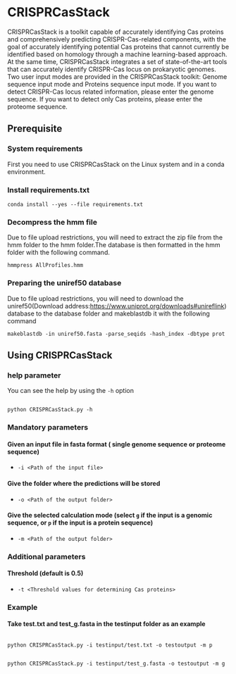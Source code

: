 # CRISPRCasStack
CRISPRCasStack is a toolkit capable of accurately identifying Cas proteins and comprehensively predicting CRISPR-Cas-related components, with the goal of accurately identifying potential Cas proteins that cannot currently be identified based on homology through a machine learning-based approach. At the same time, CRISPRCasStack integrates a set of state-of-the-art tools that can accurately identify CRISPR-Cas locus on prokaryotic genomes. Two user input modes are provided in the CRISPRCasStack toolkit: Genome sequence input mode and Proteins sequence input mode. If you want to detect CRISPR-Cas locus related information, please enter the genome sequence. If you want to detect only Cas proteins, please enter the proteome sequence.

## Prerequisite

### System requirements

First you need to use CRISPRCasStack on the Linux system and in a conda environment.

### Install requirements.txt

```
conda install --yes --file requirements.txt
```

### Decompress the hmm file 

Due to file upload restrictions, you will need to extract the zip file from the hmm folder to the hmm folder.The database is then formatted in the hmm folder with the following command.

```
hmmpress AllProfiles.hmm
```

### Preparing the uniref50 database 

Due to file upload restrictions, you will need to download the uniref50(Download address:https://www.uniprot.org/downloads#unireflink) database to the database folder and makeblastdb it with the following command

```
makeblastdb -in uniref50.fasta -parse_seqids -hash_index -dbtype prot
```

## Using CRISPRCasStack

### help parameter

You can see the help by using the `-h` option

```

python CRISPRCasStack.py -h

```

### Mandatory parameters
#### Given an input file in fasta format ( single genome sequence or proteome sequence)
* `-i <Path of the input file>`
#### Give the folder where the predictions will be stored 
* `-o <Path of the output folder>`
#### Give the selected calculation mode (select `g` if the input is a genomic sequence, or `p` if the input is a protein sequence) 
* `-m <Path of the output folder>`

### Additional parameters
#### Threshold (default is 0.5)
* `-t <Threshold values for determining Cas proteins>`

### Example
#### Take test.txt and test_g.fasta in the testinput folder as an example
```

python CRISPRCasStack.py -i testinput/test.txt -o testoutput -m p

```

```

python CRISPRCasStack.py -i testinput/test_g.fasta -o testoutput -m g

```

